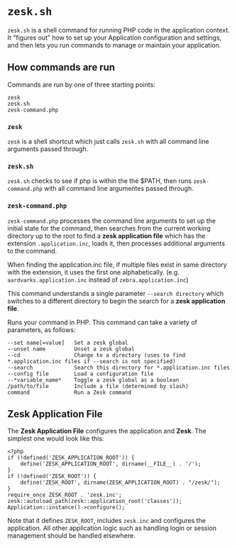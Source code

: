 # `zesk.sh`

`zesk.sh` is a shell command for running PHP code in the application context. It "figures out" how to set up your Application configuration and settings, and then lets you run commands to manage or maintain your application.

## How commands are run

Commands are run by one of three starting points:

	zesk
	zesk.sh
	zesk-command.php
	
### `zesk`

`zesk` is a shell shortcut which just calls `zesk.sh` with all command line arguments passed through.

### `zesk.sh`

`zesk.sh` checks to see if php is within the the $PATH, then runs `zesk-command.php` with all command line argumentes passed through.

### `zesk-command.php`

`zesk-command.php` processes the command line arguments to set up the initial state for the command, then searches from the current working directory up to the root to find a **zesk application file** which has the extension `.application.inc`, loads it, then processes additional arguments to the command.

When finding the application.inc file, if multiple files exist in same directory with the extension, it uses the first one alphabetically. (e.g. `aardvarks.application.inc` instead of `zebra.application.inc`)

This command understands a single parameter `--search directory` which switches to a different directory to begin the search for a **zesk application file**. 

Runs your command in PHP. This command can take a variety of parameters, as follows:

    --set name[=value]   Set a zesk global
	--unset name         Unset a zesk global
	--cd                 Change to a directory (uses to find *.application.inc files if --search is not specified)
	--search             Search this directory for *.application.inc files
	--config file        Load a configuration file
	--*variable_name*    Toggle a zesk global as a boolean
	/path/to/file        Include a file (determined by slash)
	command              Run a Zesk command

## Zesk Application File

The **Zesk Application File** configures the application and **Zesk**. The simplest one would look like this:

	<?php
	if (!defined('ZESK_APPLICATION_ROOT')) {
		define('ZESK_APPLICATION_ROOT', dirname(__FILE__) . '/');
	}
	if (!defined('ZESK_ROOT')) {
		define('ZESK_ROOT', dirname(ZESK_APPLICATION_ROOT) . "/zesk/");
	}
	require_once ZESK_ROOT . 'zesk.inc';
	zesk::autoload_path(zesk::application_root('classes'));
	Application::instance()->configure();

Note that it defines `ZESK_ROOT`, includes `zesk.inc` and configures the application. All other application logic such as handling login or session management should be handled elsewhere.
